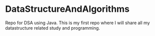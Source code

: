 # DataStructureAndAlgorithms
Repo for DSA using Java.
This is my first repo where I will share all my datastructure related study and programming.
